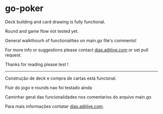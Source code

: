 # go-poker
Deck building and card drawing is fully functional.

 Round and game flow not tested yet.

 General walkthourh of functionalities on main.go file's comments!

 For more info or suggestions please contact dias.a@live.com or set pull request.

 Thanks for reading please test !
__________________________________________________________________________________

Construção de deck e compra de cartas está funcional.

Fluir do jogo e rounds nao foi testado ainda

Caminhar geral das funcionalidades nos comentarios do arquivo main.go

Para mais informações contatar dias.a@live.com.
